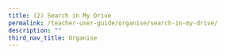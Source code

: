 ```yaml
---
title: (2) Search in My Drive
permalink: /teacher-user-guide/organise/search-in-my-drive/
description: ""
third_nav_title: Organise
---
```

